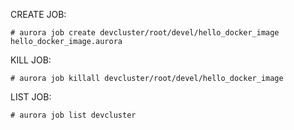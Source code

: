 CREATE JOB:
```
# aurora job create devcluster/root/devel/hello_docker_image hello_docker_image.aurora
```

KILL JOB:
```
# aurora job killall devcluster/root/devel/hello_docker_image
```

LIST JOB:
```
# aurora job list devcluster
```

